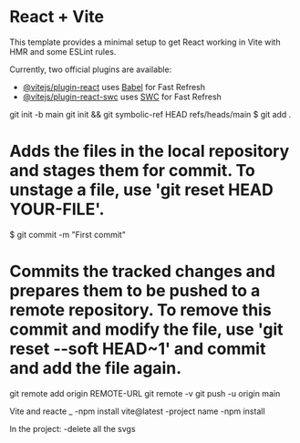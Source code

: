 # React + Vite

This template provides a minimal setup to get React working in Vite with HMR and some ESLint rules.

Currently, two official plugins are available:

- [@vitejs/plugin-react](https://github.com/vitejs/vite-plugin-react/blob/main/packages/plugin-react/README.md) uses [Babel](https://babeljs.io/) for Fast Refresh
- [@vitejs/plugin-react-swc](https://github.com/vitejs/vite-plugin-react-swc) uses [SWC](https://swc.rs/) for Fast Refresh


git init -b main
git init && git symbolic-ref HEAD refs/heads/main
$ git add .
# Adds the files in the local repository and stages them for commit. To unstage a file, use 'git reset HEAD YOUR-FILE'.
$ git commit -m "First commit"
# Commits the tracked changes and prepares them to be pushed to a remote repository. To remove this commit and modify the file, use 'git reset --soft HEAD~1' and commit and add the file again.
git remote add origin REMOTE-URL
git remote -v
git push -u origin main


Vite and reacte _
-npm install vite@latest 
-project name
-npm install 

In the project: 
-delete all the svgs 
